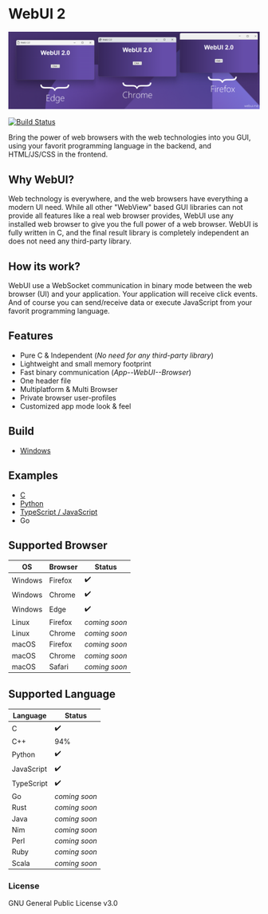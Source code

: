 # WebUI 2

![ScreenShot](screenshot.png)

[![Build Status](https://img.shields.io/github/issues/alifcommunity/webui.svg?branch=master)](https://github.com/alifcommunity/webui)

Bring the power of web browsers with the web technologies into you GUI, using your favorit programming language in the backend, and HTML/JS/CSS in the frontend.

## Why WebUI?

Web technology is everywhere, and the web browsers have everything a modern UI need. While all other "WebView" based GUI libraries can not provide all features like a real web browser provides, WebUI use any installed web browser to give you the full power of a web browser. WebUI is fully written in C, and the final result library is completely independent an does not need any third-party library.

## How its work?

WebUI use a WebSocket communication in binary mode between the web browser (UI) and your application. Your application will receive click events. And of course you can send/receive data or execute JavaScript from your favorit programming language. 

## Features

- Pure C & Independent (*No need for any third-party library*)
- Lightweight and small memory footprint
- Fast binary communication (*App--WebUI--Browser*)
- One header file
- Multiplatform & Multi Browser
- Private browser user-profiles
- Customized app mode look & feel

## Build

 - [Windows](https://github.com/alifcommunity/webui/tree/main/build/Windows)

## Examples

 - [C](https://github.com/alifcommunity/webui/tree/main/examples/C)
 - [Python](https://github.com/alifcommunity/webui/tree/main/examples/Python)
 - [TypeScript / JavaScript](https://github.com/alifcommunity/webui/tree/main/examples/TypeScript)
 - Go

## Supported Browser

| OS | Browser  | Status |
| ------ | ------ | ------ |
| Windows | Firefox | ✔️ |
| Windows | Chrome | ✔️ |
| Windows | Edge | ✔️ |
| Linux | Firefox | *coming soon* |
| Linux | Chrome | *coming soon* |
| macOS | Firefox | *coming soon* |
| macOS | Chrome | *coming soon* |
| macOS | Safari | *coming soon* |

## Supported Language

| Language | Status |
| ------ | ------ |
| C | ✔️ |
| C++ | 94% |
| Python | ✔️ |
| JavaScript | ✔️ |
| TypeScript | ✔️ |
| Go | *coming soon* |
| Rust | *coming soon* |
| Java | *coming soon* |
| Nim | *coming soon* |
| Perl | *coming soon* |
| Ruby | *coming soon* |
| Scala | *coming soon* |

### License

GNU General Public License v3.0
